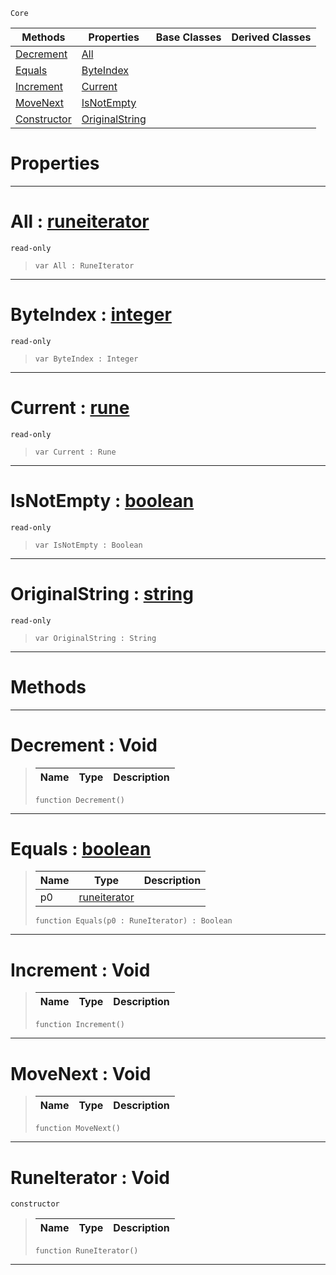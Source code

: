  `Core`

|Methods|Properties|Base Classes|Derived Classes|
|---|---|---|---|
|[ Decrement](runeiterator.md#decrement-void)|[ All](runeiterator.md#all-zilch-engine-document)| | |
|[ Equals](runeiterator.md#equals-zilch-engine-docum)|[ ByteIndex](runeiterator.md#byteindex-zilch-engine-do)| | |
|[ Increment](runeiterator.md#increment-void)|[ Current](runeiterator.md#current-zilch-engine-docu)| | |
|[ MoveNext](runeiterator.md#movenext-void)|[ IsNotEmpty](runeiterator.md#isnotempty-zilch-engine-d)| | |
|[ Constructor](runeiterator.md#runeiterator-void)|[ OriginalString](runeiterator.md#originalstring-zilch-engi)| | |


 #  Properties


---  
 #  All : [runeiterator](runeiterator.md)

 `read-only`

> 
> ```TS:Nada
> var All : RuneIterator


---  
 #  ByteIndex : [integer](integer.md)

 `read-only`

> 
> ```TS:Nada
> var ByteIndex : Integer


---  
 #  Current : [rune](rune.md)

 `read-only`

> 
> ```TS:Nada
> var Current : Rune


---  
 #  IsNotEmpty : [boolean](boolean.md)

 `read-only`

> 
> ```TS:Nada
> var IsNotEmpty : Boolean


---  
 #  OriginalString : [string](string.md)

 `read-only`

> 
> ```TS:Nada
> var OriginalString : String


---  
 #  Methods


---  
 #  Decrement : Void

> 
> |Name|Type|Description|
> |---|---|---|
> ```TS:Nada
> function Decrement()
> ``` 


---  
 #  Equals : [boolean](boolean.md)

> 
> |Name|Type|Description|
> |---|---|---|
> |p0|[runeiterator](runeiterator.md)| |
> ```TS:Nada
> function Equals(p0 : RuneIterator) : Boolean
> ``` 


---  
 #  Increment : Void

> 
> |Name|Type|Description|
> |---|---|---|
> ```TS:Nada
> function Increment()
> ``` 


---  
 #  MoveNext : Void

> 
> |Name|Type|Description|
> |---|---|---|
> ```TS:Nada
> function MoveNext()
> ``` 


---  
 #  RuneIterator : Void

 `constructor`

> 
> |Name|Type|Description|
> |---|---|---|
> ```TS:Nada
> function RuneIterator()
> ``` 


---  
 

 